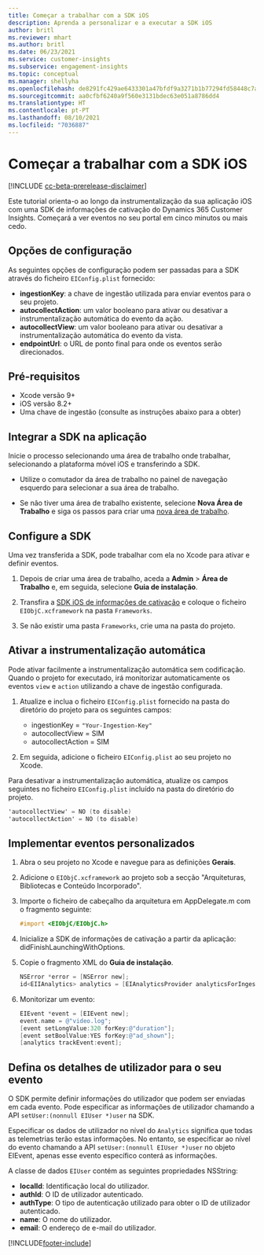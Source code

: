 ```yaml
---
title: Começar a trabalhar com a SDK iOS
description: Aprenda a personalizar e a executar a SDK iOS
author: britl
ms.reviewer: mhart
ms.author: britl
ms.date: 06/23/2021
ms.service: customer-insights
ms.subservice: engagement-insights
ms.topic: conceptual
ms.manager: shellyha
ms.openlocfilehash: de8291fc429ae6433301a47bfdf9a3271b1b77294fd58448c7aa6bd0783edc97
ms.sourcegitcommit: aa0cfbf6240a9f560e3131bdec63e051a8786dd4
ms.translationtype: HT
ms.contentlocale: pt-PT
ms.lasthandoff: 08/10/2021
ms.locfileid: "7036887"
---
```

# <a name="get-started-with-the-ios-sdk"></a>Começar a trabalhar com a SDK iOS

[!INCLUDE [cc-beta-prerelease-disclaimer](includes/cc-beta-prerelease-disclaimer.md)]

Este tutorial orienta-o ao longo da instrumentalização da sua aplicação iOS com uma SDK de informações de cativação do Dynamics 365 Customer Insights. Começará a ver eventos no seu portal em cinco minutos ou mais cedo.

## <a name="configuration-options"></a>Opções de configuração

As seguintes opções de configuração podem ser passadas para a SDK através do ficheiro `EIConfig.plist` fornecido:

- **ingestionKey**: a chave de ingestão utilizada para enviar eventos para o seu projeto.
- **autocollectAction**: um valor booleano para ativar ou desativar a instrumentalização automática do evento da ação.
- **autocollectView**: um valor booleano para ativar ou desativar a instrumentalização automática do evento da vista.
- **endpointUrl**: o URL de ponto final para onde os eventos serão direcionados.

## <a name="prerequisites"></a>Pré-requisitos

- Xcode versão 9+
- iOS versão 8.2+
- Uma chave de ingestão (consulte as instruções abaixo para a obter)

## <a name="integrate-the-sdk-into-your-application"></a>Integrar a SDK na aplicação

Inicie o processo selecionando uma área de trabalho onde trabalhar, selecionando a plataforma móvel iOS e transferindo a SDK.

- Utilize o comutador da área de trabalho no painel de navegação esquerdo para selecionar a sua área de trabalho.

- Se não tiver uma área de trabalho existente, selecione **Nova Área de Trabalho** e siga os passos para criar uma [nova área de trabalho](create-workspace.md).

## <a name="configure-the-sdk"></a>Configure a SDK

Uma vez transferida a SDK, pode trabalhar com ela no Xcode para ativar e definir eventos.

1. Depois de criar uma área de trabalho, aceda a **Admin** > **Área de Trabalho** e, em seguida, selecione **Guia de instalação**.

1. Transfira a [SDK iOS de informações de cativação](https://download.pi.dynamics.com/sdk/EI-SDKs/ei-ios-sdk.zip) e coloque o ficheiro `EIObjC.xcframework` na pasta `Frameworks`.

1. Se não existir uma pasta `Frameworks`, crie uma na pasta do projeto.

## <a name="enable-auto-instrumentation"></a>Ativar a instrumentalização automática
 
Pode ativar facilmente a instrumentalização automática sem codificação. Quando o projeto for executado, irá monitorizar automaticamente os eventos `view` e `action` utilizando a chave de ingestão configurada. 

1. Atualize e inclua o ficheiro `EIConfig.plist` fornecido na pasta do diretório do projeto para os seguintes campos:
    - ingestionKey = `"Your-Ingestion-Key"`
    - autocollectView = SIM
    - autocollectAction = SIM

2. Em seguida, adicione o ficheiro `EIConfig.plist` ao seu projeto no Xcode. 



Para desativar a instrumentalização automática, atualize os campos seguintes no ficheiro `EIConfig.plist` incluído na pasta do diretório do projeto. 

```objectivec
'autocollectView' = NO (to disable)
'autocollectAction' = NO (to disable)
```


## <a name="implement-custom-events"></a>Implementar eventos personalizados

1. Abra o seu projeto no Xcode e navegue para as definições **Gerais**. 
1. Adicione o `EIObjC.xcframework` ao projeto sob a secção "Arquiteturas, Bibliotecas e Conteúdo Incorporado".

1. Importe o ficheiro de cabeçalho da arquitetura em AppDelegate.m com o fragmento seguinte:

    ```objectivec
    #import <EIObjC/EIObjC.h>
    ```

1. Inicialize a SDK de informações de cativação a partir da aplicação: didFinishLaunchingWithOptions.
1. Copie o fragmento XML do **Guia de instalação**.

    ```objectivec
    NSError *error = [NSError new];
    id<EIIAnalytics> analytics = [EIAnalyticsProvider analyticsForIngestionKey:nil error:&error];
    ```

1. Monitorizar um evento:

    ```objectivec
    EIEvent *event = [EIEvent new];
    event.name = @"video.log";
    [event setLongValue:320 forKey:@"duration"];
    [event setBoolValue:YES forKey:@"ad_shown"];
    [analytics trackEvent:event];
    ```

## <a name="set-user-details-for-your-event"></a>Defina os detalhes de utilizador para o seu evento

O SDK permite definir informações do utilizador que podem ser enviadas em cada evento. Pode especificar as informações de utilizador chamando a API `setUser:(nonnull EIUser *)user` na SDK.

Especificar os dados de utilizador no nível do `Analytics` significa que todas as telemetrias terão estas informações. No entanto, se especificar ao nível do evento chamando a API `setUser:(nonnull EIUser *)user` no objeto EIEvent, apenas esse evento específico conterá as informações.

A classe de dados `EIUser` contém as seguintes propriedades NSString:

- **localId**: Identificação local do utilizador.
- **authId**: O ID de utilizador autenticado.
- **authType**: O tipo de autenticação utilizado para obter o ID de utilizador autenticado.
- **name**: O nome do utilizador.
- **email**: O endereço de e-mail do utilizador.


[!INCLUDE[footer-include](../includes/footer-banner.md)]
